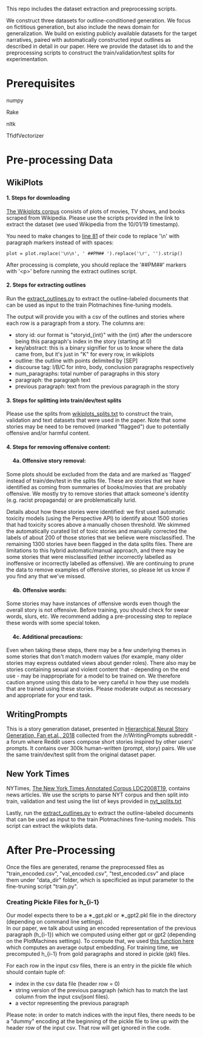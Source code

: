 
This repo includes the dataset extraction and preprocessing scripts.

We construct three datasets for outline-conditioned generation. We focus on fictitious generation, but also include the news domain for generalization.  We build on existing publicly available datasets for the  target  narratives,  paired  with  automatically constructed input outlines as described in detail in our paper. Here we provide the dataset ids to and the preprocessing scripts to construct the train/validation/test splits for experimentation.

# Prerequisites

numpy

Rake

nltk

TfidfVectorizer

# Pre-processing Data
## WikiPlots

#### 1. Steps for downloading
<a href="https://github.com/markriedl/WikiPlots">The Wikiplots corpus</a> consists of plots of movies, TV shows, and books scraped from Wikipedia.
Please use the scripts provided in the link to extract the dataset (we used Wikipedia from the 10/01/19 timestamp).  

You need to make changes to <a href="https://github.com/markriedl/WikiPlots/blob/22d975c92e1ac835a412ac001d95fb86d3d37960/wikiPlots.py#L81">line 81</a> of their code to replace '\n' with paragraph markers instead of with spaces:

`plot = plot.replace('\n\n', ' ##PM## ').replace('\r', '').strip()`

After processing is complete, you should replace the  '##PM##' markers with '&lt;p&gt;' before running the extract outlines script.

#### 2. Steps for extracting outlines
Run the <a href="./extract_outlines.py">extract_outlines.py</a> to extract the outline-labeled documents that can be used as input to the train Plotmachines fine-tuning models.

The output will provide you with a csv of the outlines and stories where each row is a paragraph from a story.  The columns are:
- story id: our format is "storyid_{int}" with the {int} after the underscore being this paragraph's index in the story (starting at 0)
- key/abstract: this is a binary signifier for us to know where the data came from, but it's just in "K" for every row, in wikiplots
- outline: the outline with points delimited by [SEP]
- discourse tag: I/B/C for intro, body, conclusion paragraphs respectively
- num_paragraphs: total number of paragraphs in this story
- paragraph: the paragraph text
- previous paragraph: text from the previous paragraph in the story

#### 3. Steps for splitting into train/dev/test splits
Please use the splits from <a href="./wikiplots_splits.txt">wikiplots_splits.txt</a> to construct the train, validation and text datasets that were used in the paper.  Note that some stories may be need to be removed (marked "flagged") due to potentially offensive and/or harmful content.

#### 4. Steps for removing offensive content: 
#### &nbsp; &nbsp; &nbsp;4a. Offensive story removal:

Some plots should be excluded from the data and are marked as 'flagged' instead of train/dev/test in the splits file.  These are stories that we have identified as coming from summaries of books/movies that are probably offensive.  We mostly try to remove stories that attack someone's identity (e.g. racist propaganda) or are problematically lurid. 

Details about how these stories were identified: we first used automatic toxicity models (using the Perspective API) to identify about 1500 stories that had toxicity scores above a manually chosen threshold.  We skimmed the automatically curated list of toxic stories and manually corrected the labels of about 200 of those stories that we believe were misclassified.  The remaining 1300 stories have been flagged in the data splits files.  There are limitations to this hybrid automatic/manual approach, and there may be some stories that were misclassified (either incorrectly labelled as inoffensive or incorrectly labelled as offensive).  We are continuing to prune the data to remove examples of offensive stories, so please let us know if you find any that we've missed.

####  &nbsp; &nbsp; &nbsp;4b. Offensive words:

Some stories may have instances of offensive words even though the overall story is not offensive.  Before training, you should check for swear words, slurs, etc.  We recommend adding a pre-processing step to replace these words with some special token.

####  &nbsp; &nbsp; &nbsp;4c. Additional precautions:

Even when taking these steps, there may be a few underlying themes in some stories that don't match modern values (for example, many older stories may express outdated views about gender roles).  There also may be stories containing sexual and violent content that - depending on the end use - may be inappropriate for a model to be trained on.  We therefore caution anyone using this data to be very careful in how they use models that are trained using these stories.  Please moderate output as necessary and appropriate for your end task.

## WritingPrompts

This is a story generation dataset, presented in <a href="https://arxiv.org/abs/1805.04833">Hierarchical Neural Story Generation, Fan et.al., 2018</a> collected from the /r/WritingPrompts subreddit - a forum where Reddit users compose short stories inspired by other users’ prompts. It contains over 300k human-written (prompt, story) pairs. We use the same train/dev/test split from the original dataset paper.  


## New York Times

NYTimes, <a href="https://catalog.ldc.upenn.edu/LDC2008T19">The New York Times Annotated Corpus LDC2008T19</a>, contains news articles. 
We use the scripts to parse NYT corpus and then split into train, validation and test using the list of keys provided in <a href="./nyt_splits.txt">nyt_splits.txt</a>

Lastly, run the <a href="./extract_outlines.py">extract_outlines.py</a> to extract the outline-labeled documents that can be used as input to the train Plotmachines fine-tuning models. This script can extract the wikiplots data. 


# After Pre-Processing 

Once the files are generated, rename the preprocessed files as "train_encoded.csv", "val_encoded.csv", "test_encoded.csv" and place them under "data_dir" folder, which is specificied as input parameter to the fine-truning script "train.py".

### Creating Pickle Files for h\_{i-1}

Our model expects there to be a &lowast;\_gpt.pkl or &lowast;\_gpt2.pkl file in the directory (depending on command line settings).  
In our paper, we talk about using an encoded representation of the previous paragraph (h\_{i-1}) which we computed using either gpt or gpt2 (depending on the PlotMachines settings).  To compute that, we used <a href="https://github.com/hrashkin/plotmachines/blob/65f3b4d79bdb7a14811c323becdc3fb78bdeb375/src/model/generate_stories.py#L17">this function here</a> which computes an average output embedding.  For training time, we precomputed h\_{i-1} from gold paragraphs and stored in pickle (pkl) files. 

For each row in the input csv files, there is an entry in the pickle file which should contain tuple of:
 - index in the csv data file (header row = 0)
 - string version of the previous paragraph (which has to match the last column from the input csv/jsonl files).
 - a vector representing the previous paragraph  

Please note: in order to match indices with the input files, there needs to be a "dummy" encoding at the beginning of the pickle file to line up with the header row of the input csv. That row will get ignored in the code.

